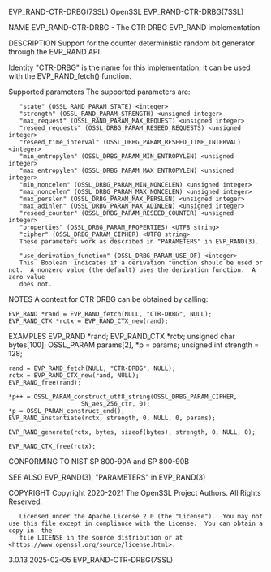 EVP_RAND-CTR-DRBG(7SSL)							    OpenSSL						       EVP_RAND-CTR-DRBG(7SSL)

NAME
       EVP_RAND-CTR-DRBG - The CTR DRBG EVP_RAND implementation

DESCRIPTION
       Support for the counter deterministic random bit generator through the EVP_RAND API.

   Identity
       "CTR-DRBG" is the name for this implementation; it can be used with the EVP_RAND_fetch() function.

   Supported parameters
       The supported parameters are:

       "state" (OSSL_RAND_PARAM_STATE) <integer>
       "strength" (OSSL_RAND_PARAM_STRENGTH) <unsigned integer>
       "max_request" (OSSL_RAND_PARAM_MAX_REQUEST) <unsigned integer>
       "reseed_requests" (OSSL_DRBG_PARAM_RESEED_REQUESTS) <unsigned integer>
       "reseed_time_interval" (OSSL_DRBG_PARAM_RESEED_TIME_INTERVAL) <integer>
       "min_entropylen" (OSSL_DRBG_PARAM_MIN_ENTROPYLEN) <unsigned integer>
       "max_entropylen" (OSSL_DRBG_PARAM_MAX_ENTROPYLEN) <unsigned integer>
       "min_noncelen" (OSSL_DRBG_PARAM_MIN_NONCELEN) <unsigned integer>
       "max_noncelen" (OSSL_DRBG_PARAM_MAX_NONCELEN) <unsigned integer>
       "max_perslen" (OSSL_DRBG_PARAM_MAX_PERSLEN) <unsigned integer>
       "max_adinlen" (OSSL_DRBG_PARAM_MAX_ADINLEN) <unsigned integer>
       "reseed_counter" (OSSL_DRBG_PARAM_RESEED_COUNTER) <unsigned integer>
       "properties" (OSSL_DRBG_PARAM_PROPERTIES) <UTF8 string>
       "cipher" (OSSL_DRBG_PARAM_CIPHER) <UTF8 string>
	   These parameters work as described in "PARAMETERS" in EVP_RAND(3).

       "use_derivation_function" (OSSL_DRBG_PARAM_USE_DF) <integer>
	   This	 Boolean  indicates if a derivation function should be used or not.  A nonzero value (the default) uses the derivation function.  A zero value
	   does not.

NOTES
       A context for CTR DRBG can be obtained by calling:

	EVP_RAND *rand = EVP_RAND_fetch(NULL, "CTR-DRBG", NULL);
	EVP_RAND_CTX *rctx = EVP_RAND_CTX_new(rand);

EXAMPLES
	EVP_RAND *rand;
	EVP_RAND_CTX *rctx;
	unsigned char bytes[100];
	OSSL_PARAM params[2], *p = params;
	unsigned int strength = 128;

	rand = EVP_RAND_fetch(NULL, "CTR-DRBG", NULL);
	rctx = EVP_RAND_CTX_new(rand, NULL);
	EVP_RAND_free(rand);

	*p++ = OSSL_PARAM_construct_utf8_string(OSSL_DRBG_PARAM_CIPHER,
						SN_aes_256_ctr, 0);
	*p = OSSL_PARAM_construct_end();
	EVP_RAND_instantiate(rctx, strength, 0, NULL, 0, params);

	EVP_RAND_generate(rctx, bytes, sizeof(bytes), strength, 0, NULL, 0);

	EVP_RAND_CTX_free(rctx);

CONFORMING TO
       NIST SP 800-90A and SP 800-90B

SEE ALSO
       EVP_RAND(3), "PARAMETERS" in EVP_RAND(3)

COPYRIGHT
       Copyright 2020-2021 The OpenSSL Project Authors. All Rights Reserved.

       Licensed under the Apache License 2.0 (the "License").  You may not use this file except in compliance with the License.	 You can obtain a copy in  the
       file LICENSE in the source distribution or at <https://www.openssl.org/source/license.html>.

3.0.13									  2025-02-05						       EVP_RAND-CTR-DRBG(7SSL)
